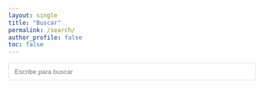```yaml
---
layout: single
title: "Buscar"
permalink: /search/
author_profile: false
toc: false
---
```


<input type="search" id="search-input" placeholder="Escribe para buscar" style="width:100%;max-width:560px;height:2.25rem;padding:0 0.75rem;border:1px solid #ddd;border-radius:6px;">

<div id="search-results" style="margin-top:1rem;"></div>

<script>
(function() {
  function escapeHtml(s) { return s.replace(/[&<>"']/g, function(c){ return ({'&':'&amp;','<':'&lt;','>':'&gt;','"':'&quot;','\'':'&#39;'}[c]); }); }

  function buildIndex() {
    var pages = [];
    {% assign pages = site.pages | where_exp: "p", "p.search_exclude != true" %}
    {% for p in pages %}
      pages.push({
        title: {{ p.title | jsonify }},
        url: {{ p.url | absolute_url | jsonify }},
        content: {{ p.content | strip_html | normalize_whitespace | jsonify }}
      });
    {% endfor %}
    {% for coll in site.collections %}
      {% for doc in coll.docs %}
        pages.push({
          title: {{ doc.title | jsonify }},
          url: {{ doc.url | absolute_url | jsonify }},
          content: {{ doc.content | strip_html | normalize_whitespace | jsonify }}
        });
      {% endfor %}
    {% endfor %}
    return pages;
  }

  var INDEX = buildIndex();
  var input = document.getElementById('search-input');
  var results = document.getElementById('search-results');

  function search(q) {
    q = q.trim().toLowerCase();
    if (!q) { results.innerHTML = ''; return; }
    var tokens = q.split(/\s+/).filter(Boolean);
    var matches = INDEX.map(function(page){
      var text = (page.title + ' ' + page.content).toLowerCase();
      var score = 0;
      tokens.forEach(function(t){ if (text.indexOf(t) !== -1) score++; });
      return { page: page, score: score };
    }).filter(function(r){ return r.score > 0; }).sort(function(a,b){ return b.score - a.score; }).slice(0, 30);

    results.innerHTML = matches.map(function(r){
      return '<div><a href="' + r.page.url + '"><strong>' + escapeHtml(r.page.title || r.page.url) + '</strong></a></div>';
    }).join('');
  }

  var params = new URLSearchParams(window.location.search);
  var q = params.get('q') || '';
  input.value = q;
  input.addEventListener('input', function(){ search(this.value); });
  if (q) search(q);
})();
</script>


